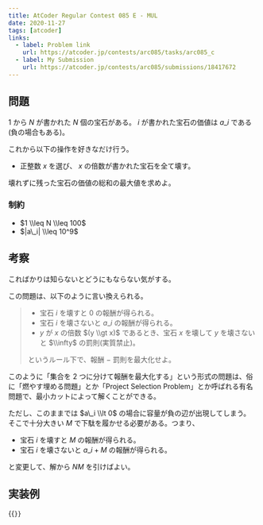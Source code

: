```yaml
---
title: AtCoder Regular Contest 085 E - MUL
date: 2020-11-27
tags: [atcoder]
links:
  - label: Problem link
    url: https://atcoder.jp/contests/arc085/tasks/arc085_c
  - label: My Submission
    url: https://atcoder.jp/contests/arc085/submissions/18417672
---
```


## 問題

$1$ から $N$ が書かれた $N$ 個の宝石がある。 $i$ が書かれた宝石の価値は $a\_i$ である(負の場合もある)。

これから以下の操作を好きなだけ行う。

- 正整数 $x$ を選び、 $x$ の倍数が書かれた宝石を全て壊す。

壊れずに残った宝石の価値の総和の最大値を求めよ。

### 制約

- $1 \\leq N \\leq 100$
- $|a\_i| \\leq 10^9$

## 考察

こればかりは知らないとどうにもならない気がする。

この問題は、以下のように言い換えられる。

> - 宝石 $i$ を壊すと $0$ の報酬が得られる。
> - 宝石 $i$ を壊さないと $a\_i$ の報酬が得られる。
> - $y$ が $x$ の倍数 $(y \\gt x)$ であるとき、宝石 $x$ を壊して $y$ を壊さないと $\\infty$ の罰則(実質禁止)。
>
> というルール下で、報酬 $-$ 罰則を最大化せよ。

このように「集合を 2 つに分けて報酬を最大化する」という形式の問題は、俗に「燃やす埋める問題」とか「Project Selection Problem」とか呼ばれる有名問題で、最小カットによって解くことができる。

ただし、このままでは $a\_i \\lt 0$ の場合に容量が負の辺が出現してしまう。
そこで十分大きい $M$ で下駄を履かせる必要がある。つまり、

- 宝石 $i$ を壊すと $M$ の報酬が得られる。
- 宝石 $i$ を壊さないと $a\_i + M$ の報酬が得られる。

と変更して、解から $NM$ を引けばよい。

## 実装例

{{<code file="main.cpp" language="cpp">}}
